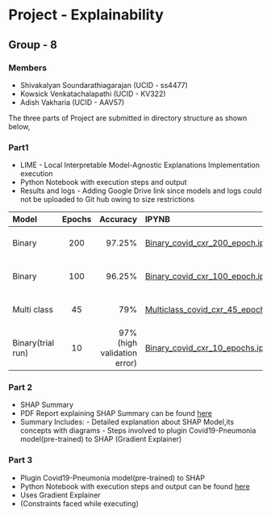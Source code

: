 # Project - Explainability
## Group - 8
### Members
- 	Shivakalyan Soundarathiagarajan (UCID - ss4477)
-	Kowsick Venkatachalapathi (UCID - KV322)
-	Adish Vakharia (UCID - AAV57)


The three parts of Project are submitted in directory structure as shown below,

### Part1
-	LIME -  Local Interpretable Model-Agnostic Explanations Implementation execution
-	Python Notebook with execution steps and output
-	Results and logs - Adding Google Drive link since models and logs could not be uploaded to Git hub owing to size restrictions
	
| Model | Epochs | Accuracy | IPYNB | Results | Tensorboard
| :---         |     :---:      |          ---: | :---         |     :---:      |     :---:      |
| Binary   | 200     | 97.25%    | [Binary_covid_cxr_200_epoch.ipynb](https://github.com/gsskalyan/Explainability-Team8/blob/master/Part1/binary_200_epochs/Binary_covid_cxr_200_epoch.ipynb)   | [results and logs](https://drive.google.com/drive/u/0/folders/1vKx6mwFGhrELeTPmkVelwuJfy6EATQWx) | [link](https://tensorboard.dev/experiment/9Eg9VGmXSDu8k96GO0Repg/)
| Binary   | 100     | 96.25%    | [Binary_covid_cxr_100_epoch.ipynb](https://github.com/gsskalyan/Explainability-Team8/blob/master/Part1/binary_100_epochs/Binary_covid_cxr_100_epoch.ipynb)   | [results and logs](https://drive.google.com/drive/u/0/folders/1Yc6s18Z6DwhsOLtZEyB-nWhNLo_wWzJG) | [link](https://tensorboard.dev/experiment/ohoj0G5NRqWZYlwb8wb0zQ/)
| Multi class   | 45     | 79%    | [Multiclass_covid_cxr_45_epoch.ipynb](https://github.com/gsskalyan/Explainability-Team8/blob/master/Part1/multi_class_45_epoch/Multiclass_covid_cxr_45_epoch.ipynb)   | [results and logs](https://drive.google.com/drive/folders/1ug5ywpO_fmE7xbYrp66Ov36EN5MV7Wtm) | [link](https://tensorboard.dev/experiment/0f9f4f73Sgmbpm7be9Lg1w/)
| Binary(trial run)   | 10     | 97% (high validation error)    | [Binary_covid_cxr_10_epochs.ipynb](https://github.com/gsskalyan/Explainability-Team8/blob/master/Part1/binary_10_epochs/Binary_covid_cxr_10_epochs.ipynb)   | [results and logs](https://drive.google.com/drive/u/0/folders/1Yc6s18Z6DwhsOLtZEyB-nWhNLo_wWzJG) | [link](https://tensorboard.dev/experiment/i3fkQAPMQxuO2Qwl07x9Jw/)

### Part 2
-	SHAP Summary
-	PDF Report explaining SHAP Summary can be found [here](https://github.com/gsskalyan/Explainability-Team8/blob/master/Part2/Explainability_SHAP_Summary.pdf)
-	Summary Includes:
	    -	Detailed explanation about SHAP Model,its concepts with diagrams
	    -	Steps involved to plugin Covid19-Pneumonia model(pre-trained) to SHAP (Gradient Explainer)

### Part 3
-	Plugin Covid19-Pneumonia model(pre-trained) to SHAP
-	Python Notebook with execution steps and output can be found [here](https://github.com/gsskalyan/Explainability-Team8/blob/master/Part3/SHAP_Part3.ipynb)
-	Uses Gradient Explainer
-	(Constraints faced while executing)
